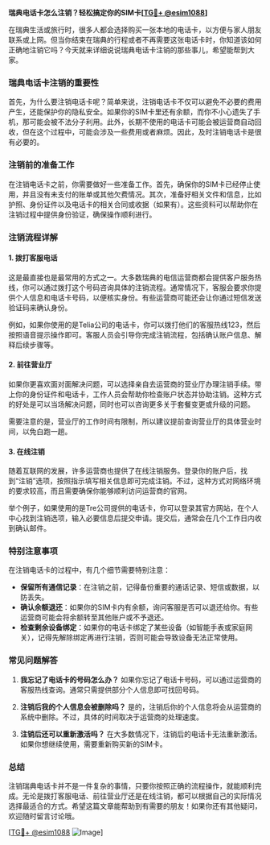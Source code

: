 **瑞典电话卡怎么注销？轻松搞定你的SIM卡[[TG💪+ @esim1088](https://t.me/s/esim1088)]**

在瑞典生活或旅行时，很多人都会选择购买一张本地的电话卡，以方便与家人朋友联系或上网。但当你结束在瑞典的行程或者不再需要这张电话卡时，你知道该如何正确地注销它吗？今天就来详细说说瑞典电话卡注销的那些事儿，希望能帮到大家。

### 瑞典电话卡注销的重要性

首先，为什么要注销电话卡呢？简单来说，注销电话卡不仅可以避免不必要的费用产生，还能保护你的隐私安全。如果你的SIM卡里还有余额，而你不小心遗失了手机，那可能会被不法分子利用。此外，长期不使用的电话卡可能会被运营商自动回收，但在这个过程中，可能会涉及一些费用或者麻烦。因此，及时注销电话卡是很有必要的。

### 注销前的准备工作

在注销电话卡之前，你需要做好一些准备工作。首先，确保你的SIM卡已经停止使用，并且没有未支付的账单或其他欠费情况。其次，准备好相关文件和信息，比如护照、身份证件以及电话卡的相关合同或收据（如果有）。这些资料可以帮助你在注销过程中提供身份验证，确保操作顺利进行。

### 注销流程详解

#### 1. **拨打客服电话**
这是最直接也是最常用的方式之一。大多数瑞典的电信运营商都会提供客户服务热线，你可以通过拨打这个号码咨询具体的注销流程。通常情况下，客服会要求你提供个人信息和电话卡号码，以便核实身份。有些运营商可能还会让你通过短信发送验证码来确认身份。

例如，如果你使用的是Telia公司的电话卡，你可以拨打他们的客服热线123，然后按照语音提示操作即可。客服人员会引导你完成注销流程，包括确认账户信息、解释后续步骤等。

#### 2. **前往营业厅**
如果你更喜欢面对面解决问题，可以选择亲自去运营商的营业厅办理注销手续。带上你的身份证件和电话卡，工作人员会帮助你检查账户状态并协助注销。这种方式的好处是可以当场解决问题，同时也可以咨询更多关于套餐变更或升级的问题。

需要注意的是，营业厅的工作时间有限制，所以建议提前查询营业厅的具体营业时间，以免白跑一趟。

#### 3. **在线注销**
随着互联网的发展，许多运营商也提供了在线注销服务。登录你的账户后，找到“注销”选项，按照指示填写相关信息即可完成注销。不过，这种方式对网络环境的要求较高，而且需要确保你能够顺利访问运营商的官网。

举个例子，如果使用的是Tre公司提供的电话卡，你可以登录其官方网站，在个人中心找到注销选项，输入必要信息后提交申请。提交后，通常会在几个工作日内收到确认邮件。

### 特别注意事项

在注销电话卡的过程中，有几个细节需要特别注意：

- **保留所有通信记录**：在注销之前，记得备份重要的通话记录、短信或数据，以防丢失。
- **确认余额退还**：如果你的SIM卡内有余额，询问客服是否可以退还给你。有些运营商可能会将余额转至其他账户或不予退还。
- **检查剩余设备绑定**：如果你的电话卡绑定了某些设备（如智能手表或家庭网关），记得先解除绑定再进行注销，否则可能会导致设备无法正常使用。

### 常见问题解答

1. **我忘记了电话卡的号码怎么办？**
   如果你忘记了电话卡号码，可以通过运营商的客服热线查询。通常只需提供部分个人信息即可找回号码。

2. **注销后我的个人信息会被删除吗？**
   是的，注销后你的个人信息将会从运营商的系统中删除。不过，具体的时间取决于运营商的处理速度。

3. **注销后还可以重新激活吗？**
   在大多数情况下，注销后的电话卡无法重新激活。如果你想继续使用，需要重新购买新的SIM卡。

### 总结

注销瑞典电话卡并不是一件复杂的事情，只要你按照正确的流程操作，就能顺利完成。无论是拨打客服电话、前往营业厅还是在线注销，都可以根据自己的实际情况选择最适合的方式。希望这篇文章能帮助到有需要的朋友！如果你还有其他疑问，欢迎随时留言讨论哦。

[[TG💪+ @esim1088](https://t.me/s/esim1088) ![Image](https://i.postimg.cc/4NQfJmqS/Snipaste-2025-05-13-00-14-12.png)]